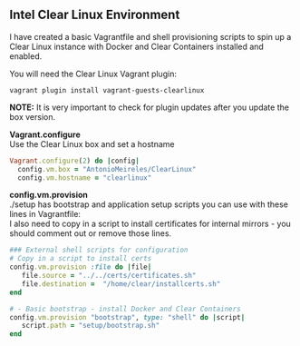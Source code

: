 ## Intel Clear Linux Environment
I have created a basic Vagrantfile and shell provisioning scripts to spin up a Clear Linux instance with Docker and Clear Containers installed and enabled.

You will need the Clear Linux Vagrant plugin:

````shell
vagrant plugin install vagrant-guests-clearlinux
````

**NOTE:** It is very important to check for plugin updates after you update the box version.

**Vagrant.configure**<br/>
Use the Clear Linux box and set a hostname

````ruby
Vagrant.configure(2) do |config|
  config.vm.box = "AntonioMeireles/ClearLinux"
  config.vm.hostname = "clearlinux"
````

**config.vm.provision**<br/>
./setup has bootstrap and application setup scripts you can use with these lines in Vagrantfile:<br/>
I also need to copy in a script to install certificates for internal mirrors - you should comment out or remove those lines.

````ruby
### External shell scripts for configuration
# Copy in a script to install certs
config.vm.provision :file do |file|
   file.source = "../../certs/certificates.sh" 
   file.destination =  "/home/clear/installcerts.sh"
end  

# - Basic bootstrap - install Docker and Clear Containers
config.vm.provision "bootstrap", type: "shell" do |script|
   script.path = "setup/bootstrap.sh"
end
````
